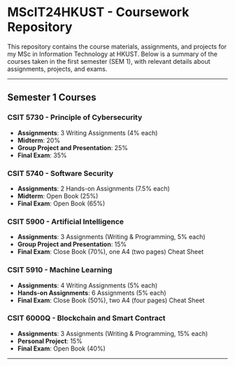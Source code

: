 # MScIT24HKUST - Coursework Repository

This repository contains the course materials, assignments, and projects for my MSc in Information Technology at HKUST. Below is a summary of the courses taken in the first semester (SEM 1), with relevant details about assignments, projects, and exams.

---

## Semester 1 Courses

### **CSIT 5730 - Principle of Cybersecurity**
- **Assignments**: 3 Writing Assignments (4% each)
- **Midterm**: 20%
- **Group Project and Presentation**: 25%
- **Final Exam**: 35%

### **CSIT 5740 - Software Security**
- **Assignments**: 2 Hands-on Assignments (7.5% each)
- **Midterm**: Open Book (25%)
- **Final Exam**: Open Book (65%)

### **CSIT 5900 - Artificial Intelligence**
- **Assignments**: 3 Assignments (Writing & Programming, 5% each)
- **Group Project and Presentation**: 15%
- **Final Exam**: Close Book (70%), one A4 (two pages) Cheat Sheet

### **CSIT 5910 - Machine Learning**
- **Assignments**: 4 Writing Assignments (5% each)
- **Hands-on Assignments**: 6 Assignments (5% each)
- **Final Exam**: Close Book (50%), two A4 (four pages) Cheat Sheet

### **CSIT 6000Q - Blockchain and Smart Contract**
- **Assignments**: 3 Assignments (Writing & Programming, 15% each)
- **Personal Project**: 15%
- **Final Exam**: Open Book (40%)

---
